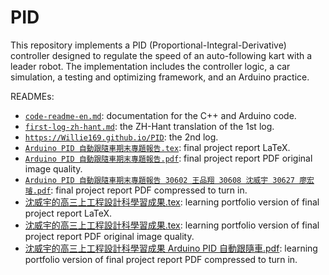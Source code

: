 # PID

This repository implements a PID (Proportional-Integral-Derivative) controller designed to regulate the speed of an auto-following kart with a leader robot. The implementation includes the controller logic, a car simulation, a testing and optimizing framework, and an Arduino practice.

READMEs:
- [`code-readme-en.md`](code-readme-en.md): documentation for the C++ and Arduino code.
- [`first-log-zh-hant.md`](first-log-zh-hant.md): the ZH-Hant translation of the 1st log.
- [`https://Willie169.github.io/PID`](https://Willie169.github.io/PID): the 2nd log.
- [`Arduino PID 自動跟隨車期末專題報告.tex`](Arduino%20PID%20自動跟隨車期末專題報告.tex): final project report LaTeX.
- [`Arduino PID 自動跟隨車期末專題報告.pdf`](Arduino%20PID%20自動跟隨車期末專題報告.pdf): final project report PDF original image quality.
- [`Arduino PID 自動跟隨車期末專題報告 30602 王品翔 30608 沈威宇 30627 廖宏璿.pdf`](Arduino%20PID%20自動跟隨車期末專題報告%2030602%20王品翔%2030608%20沈威宇%2030627%20廖宏璿.pdf): final project report PDF compressed to turn in.
- [沈威宇的高三上工程設計科學習成果.tex](沈威宇的高三上工程設計科學習成果.tex): learning portfolio version of final project report LaTeX.
- [沈威宇的高三上工程設計科學習成果.tex](沈威宇的高三上工程設計科學習成果.pdf): learning portfolio version of final project report PDF original image quality.
- [沈威宇的高三上工程設計科學習成果 Arduino PID 自動跟隨車.pdf](沈威宇的高三上工程設計科學習成果%20Arduino%20PID%20自動跟隨車.pdf): learning portfolio version of final project report PDF compressed to turn in.
